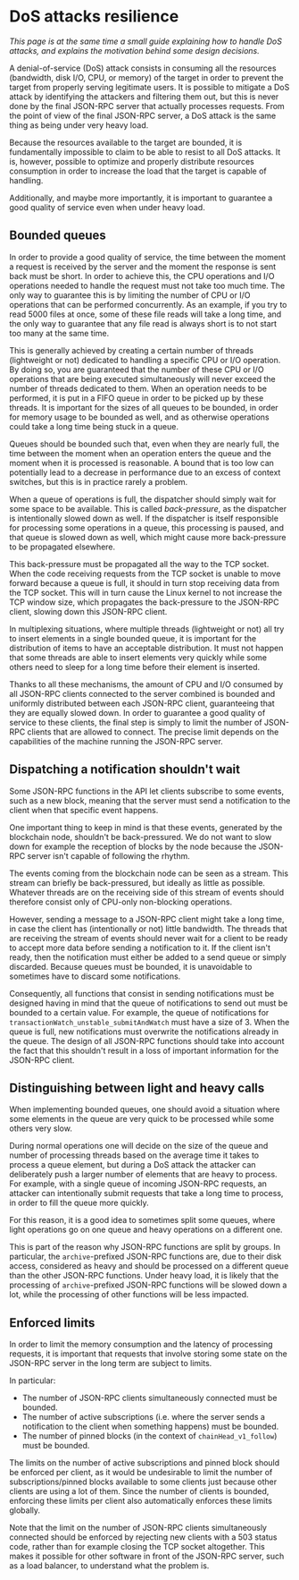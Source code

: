 # DoS attacks resilience

_This page is at the same time a small guide explaining how to handle DoS attacks, and explains the motivation behind some design decisions._

A denial-of-service (DoS) attack consists in consuming all the resources (bandwidth, disk I/O, CPU, or memory) of the target in order to prevent the target from properly serving legitimate users. It is possible to mitigate a DoS attack by identifying the attackers and filtering them out, but this is never done by the final JSON-RPC server that actually processes requests. From the point of view of the final JSON-RPC server, a DoS attack is the same thing as being under very heavy load.

Because the resources available to the target are bounded, it is fundamentally impossible to claim to be able to resist to all DoS attacks. It is, however, possible to optimize and properly distribute resources consumption in order to increase the load that the target is capable of handling.

Additionally, and maybe more importantly, it is important to guarantee a good quality of service even when under heavy load.

## Bounded queues

In order to provide a good quality of service, the time between the moment a request is received by the server and the moment the response is sent back must be short. In order to achieve this, the CPU operations and I/O operations needed to handle the request must not take too much time. The only way to guarantee this is by limiting the number of CPU or I/O operations that can be performed concurrently. As an example, if you try to read 5000 files at once, some of these file reads will take a long time, and the only way to guarantee that any file read is always short is to not start too many at the same time.

This is generally achieved by creating a certain number of threads (lightweight or not) dedicated to handling a specific CPU or I/O operation. By doing so, you are guaranteed that the number of these CPU or I/O operations that are being executed simultaneously will never exceed the number of threads dedicated to them. When an operation needs to be performed, it is put in a FIFO queue in order to be picked up by these threads. It is important for the sizes of all queues to be bounded, in order for memory usage to be bounded as well, and as otherwise operations could take a long time being stuck in a queue.

Queues should be bounded such that, even when they are nearly full, the time between the moment when an operation enters the queue and the moment when it is processed is reasonable. A bound that is too low can potentially lead to a decrease in performance due to an excess of context switches, but this is in practice rarely a problem.

When a queue of operations is full, the dispatcher should simply wait for some space to be available. This is called _back-pressure_, as the dispatcher is intentionally slowed down as well. If the dispatcher is itself responsible for processing some operations in a queue, this processing is paused, and that queue is slowed down as well, which might cause more back-pressure to be propagated elsewhere.

This back-pressure must be propagated all the way to the TCP socket. When the code receiving requests from the TCP socket is unable to move forward because a queue is full, it should in turn stop receiving data from the TCP socket. This will in turn cause the Linux kernel to not increase the TCP window size, which propagates the back-pressure to the JSON-RPC client, slowing down this JSON-RPC client.

In multiplexing situations, where multiple threads (lightweight or not) all try to insert elements in a single bounded queue, it is important for the distribution of items to have an acceptable distribution. It must not happen that some threads are able to insert elements very quickly while some others need to sleep for a long time before their element is inserted.

Thanks to all these mechanisms, the amount of CPU and I/O consumed by all JSON-RPC clients connected to the server combined is bounded and uniformly distributed between each JSON-RPC client, guaranteeing that they are equally slowed down. In order to guarantee a good quality of service to these clients, the final step is simply to limit the number of JSON-RPC clients that are allowed to connect. The precise limit depends on the capabilities of the machine running the JSON-RPC server.

## Dispatching a notification shouldn't wait

Some JSON-RPC functions in the API let clients subscribe to some events, such as a new block, meaning that the server must send a notification to the client when that specific event happens.

One important thing to keep in mind is that these events, generated by the blockchain node, shouldn't be back-pressured. We do not want to slow down for example the reception of blocks by the node because the JSON-RPC server isn't capable of following the rhythm.

The events coming from the blockchain node can be seen as a stream. This stream can briefly be back-pressured, but ideally as little as possible. Whatever threads are on the receiving side of this stream of events should therefore consist only of CPU-only non-blocking operations.

However, sending a message to a JSON-RPC client might take a long time, in case the client has (intentionally or not) little bandwidth. The threads that are receiving the stream of events should never wait for a client to be ready to accept more data before sending a notification to it. If the client isn't ready, then the notification must either be added to a send queue or simply discarded. Because queues must be bounded, it is unavoidable to sometimes have to discard some notifications.

Consequently, all functions that consist in sending notifications must be designed having in mind that the queue of notifications to send out must be bounded to a certain value. For example, the queue of notifications for `transactionWatch_unstable_submitAndWatch` must have a size of 3. When the queue is full, new notifications must overwrite the notifications already in the queue. The design of all JSON-RPC functions should take into account the fact that this shouldn't result in a loss of important information for the JSON-RPC client.

## Distinguishing between light and heavy calls

When implementing bounded queues, one should avoid a situation where some elements in the queue are very quick to be processed while some others very slow.

During normal operations one will decide on the size of the queue and number of processing threads based on the average time it takes to process a queue element, but during a DoS attack the attacker can deliberately push a larger number of elements that are heavy to process. For example, with a single queue of incoming JSON-RPC requests, an attacker can intentionally submit requests that take a long time to process, in order to fill the queue more quickly.

For this reason, it is a good idea to sometimes split some queues, where light operations go on one queue and heavy operations on a different one.

This is part of the reason why JSON-RPC functions are split by groups. In particular, the `archive`-prefixed JSON-RPC functions are, due to their disk access, considered as heavy and should be processed on a different queue than the other JSON-RPC functions. Under heavy load, it is likely that the processing of `archive`-prefixed JSON-RPC functions will be slowed down a lot, while the processing of other functions will be less impacted.

## Enforced limits

In order to limit the memory consumption and the latency of processing requests, it is important that requests that involve storing some state on the JSON-RPC server in the long term are subject to limits.

In particular:

- The number of JSON-RPC clients simultaneously connected must be bounded.
- The number of active subscriptions (i.e. where the server sends a notification to the client when something happens) must be bounded.
- The number of pinned blocks (in the context of `chainHead_v1_follow`) must be bounded.

The limits on the number of active subscriptions and pinned block should be enforced per client, as it would be undesirable to limit the number of subscriptions/pinned blocks available to some clients just because other clients are using a lot of them. Since the number of clients is bounded, enforcing these limits per client also automatically enforces these limits globally.

Note that the limit on the number of JSON-RPC clients simultaneously connected should be enforced by rejecting new clients with a 503 status code, rather than for example closing the TCP socket altogether. This makes it possible for other software in front of the JSON-RPC server, such as a load balancer, to understand what the problem is.
